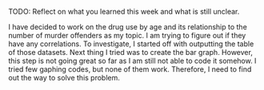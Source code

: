 TODO: Reflect on what you learned this week and what is still unclear.

I have decided to work on the drug use by age and its relationship to the number of murder offenders as my topic. I am trying to figure out if they have any correlations. To investigate, I started off with outputting the table of those datasets. Next thing I tried was to create the bar graph. However, this step is not going great so far as I am still not able to code it somehow. I tried few gaphing codes, but none of them work. Therefore, I need to find out the way to solve this problem. 
